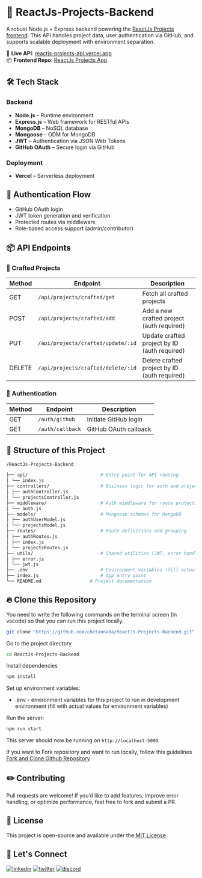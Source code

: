# 🚀 ReactJs-Projects-Backend

A robust Node.js + Express backend powering the [ReactJs Projects frontend](https://reactjs-projects-app.netlify.app/). This API handles project data, user authentication via GitHub, and supports scalable deployment with environment separation.

🔗 **Live API**: [reactjs-projects-api.vercel.app](https://reactjs-projects-api.vercel.app/)  
📦 **Frontend Repo**: [ReactJs Projects App](https://github.com/chetannada/ReactJs-Projects)

## 🛠️ Tech Stack

### Backend

- **Node.js** – Runtime environment
- **Express.js** – Web framework for RESTful APIs
- **MongoDB** – NoSQL database
- **Mongoose** – ODM for MongoDB
- **JWT** – Authentication via JSON Web Tokens
- **GitHub OAuth** – Secure login via GitHub

### Deployment

- **Vercel** – Serverless deployment

## 🔐 Authentication Flow

- GitHub OAuth login
- JWT token generation and verification
- Protected routes via middleware
- Role-based access support (admin/contributor)

## 📦 API Endpoints

### 🔧 Crafted Projects

| Method | Endpoint                           | Description                                  |
| ------ | ---------------------------------- | -------------------------------------------- |
| GET    | `/api/projects/crafted/get`        | Fetch all crafted projects                   |
| POST   | `/api/projects/crafted/add`        | Add a new crafted project (auth required)    |
| PUT    | `/api/projects/crafted/update/:id` | Update crafted project by ID (auth required) |
| DELETE | `/api/projects/crafted/delete/:id` | Delete crafted project by ID (auth required) |

### 🔐 Authentication

| Method | Endpoint         | Description           |
| ------ | ---------------- | --------------------- |
| GET    | `/auth/github`   | Initiate GitHub login |
| GET    | `/auth/callback` | GitHub OAuth callback |

## 🌱 Structure of this Project

```bash
/ReactJs-Projects-Backend

├── api/                           # Entry point for API routing
│ └── index.js
├── controllers/                   # Business logic for auth and project routes
│ ├── authController.js
│ └── projectsController.js
├── middleware/                    # Auth middleware for route protection
│ └── auth.js
├── models/                        # Mongoose schemas for MongoDB
│ ├── authUserModel.js
│ └── projectsModel.js
├── routes/                        # Route definitions and grouping
│ ├── authRoutes.js
│ ├── index.js
│ └── projectsRoutes.js
├── utils/                         # Shared utilities (JWT, error handling)
│ ├── error.js
│ └── jwt.js
├── .env                           # Environment variables (fill actual values)
├── index.js                       # App entry point
└── README.md                  # Project documentation

```

## 🔥 Clone this Repository

You need to write the following commands on the terminal screen (in vscode) so that you can run this project locally.

```bash
git clone "https://github.com/chetannada/ReactJs-Projects-Backend.git"
```

Go to the project directory

```bash
cd ReactJs-Projects-Backend
```

Install dependencies

```bash
npm install
```

Set up environment variables:

- .env - environment variables for this project to run in development environment (fill with actual values for environment variables)

Run the server:

```bash
npm run start
```

This server should now be running on `http://localhost:5000`.

If you want to Fork repository and want to run locally, follow this guidelines [Fork and Clone Github Repository](https://docs.github.com/en/get-started/quickstart/fork-a-repo)

## ✏️ Contributing

Pull requests are welcome! If you’d like to add features, improve error handling, or optimize performance, feel free to fork and submit a PR.

## 📄 License

This project is open-source and available under the [MIT License](https://opensource.org/license/MIT).

## 🤝 Let's Connect

[![linkedin](https://img.shields.io/badge/LinkedIn-0077B5?style=for-the-badge&logo=linkedin&logoColor=white)](https://www.linkedin.com/in/chetannada/)
[![twitter](https://img.shields.io/badge/Twitter-1DA1F2?style=for-the-badge&logo=twitter&logoColor=white)](https://twitter.com/chetannada)
[![discord](https://img.shields.io/badge/Discord-5865F2?style=for-the-badge&logo=discord&logoColor=white)](https://discordapp.com/users/916005177838956555)
